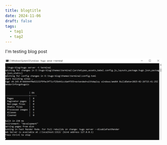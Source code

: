 ```yaml
---
title: blogtitle
date: 2024-11-06
draft: false
tags:
  - tag1
  - tag2
---
```


I'm testing blog post

![Image 20250406153447](/images/Pasted%20image%2020250406153447.png)